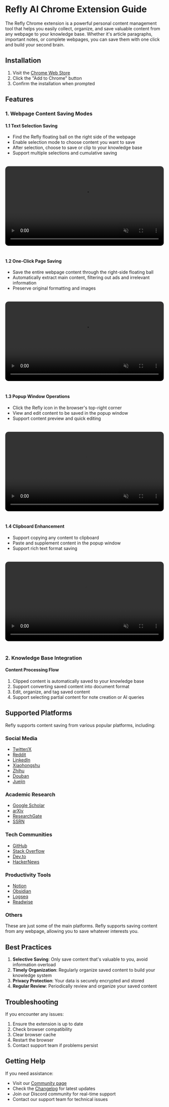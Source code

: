 # Refly AI Chrome Extension Guide

The Refly Chrome extension is a powerful personal content management tool that helps you easily collect, organize, and save valuable content from any webpage to your knowledge base. Whether it's article paragraphs, important notes, or complete webpages, you can save them with one click and build your second brain.

## Installation

1. Visit the [Chrome Web Store](https://chromewebstore.google.com/detail/lecbjbapfkinmikhadakbclblnemmjpd)
2. Click the "Add to Chrome" button
3. Confirm the installation when prompted

## Features

### 1. Webpage Content Saving Modes

#### 1.1 Text Selection Saving
- Find the Refly floating ball on the right side of the webpage
- Enable selection mode to choose content you want to save
- After selection, choose to save or clip to your knowledge base
- Support multiple selections and cumulative saving

<div style="padding: 20px 0;">
<video width="100%" style="border-radius: 10px;" autoplay loop muted playsinline>
  <source src="https://static.refly.ai/extension/text_selection_clip.mp4" type="video/mp4">
</video>
</div>

#### 1.2 One-Click Page Saving
- Save the entire webpage content through the right-side floating ball
- Automatically extract main content, filtering out ads and irrelevant information
- Preserve original formatting and images

<div style="padding: 20px 0;">
<video width="100%" style="border-radius: 10px;" autoplay loop muted playsinline>
  <source src="https://static.refly.ai/extension/whole_page_clip.mp4" type="video/mp4">
</video>
</div>

#### 1.3 Popup Window Operations
- Click the Refly icon in the browser's top-right corner
- View and edit content to be saved in the popup window
- Support content preview and quick editing

<div style="padding: 20px 0;">
<video width="100%" style="border-radius: 10px;" autoplay loop muted playsinline>
  <source src="https://static.refly.ai/extension/popup_clip.mp4" type="video/mp4">
</video>
</div>

#### 1.4 Clipboard Enhancement
- Support copying any content to clipboard
- Paste and supplement content in the popup window
- Support rich text format saving

<div style="padding: 20px 0;">
<video width="100%" style="border-radius: 10px;" autoplay loop muted playsinline>
  <source src="https://static.refly.ai/extension/clipboard_clip_and_save.mp4" type="video/mp4">
</video>
</div>

### 2. Knowledge Base Integration

#### Content Processing Flow
1. Clipped content is automatically saved to your knowledge base
2. Support converting saved content into document format
3. Edit, organize, and tag saved content
4. Support selecting partial content for note creation or AI queries

## Supported Platforms

Refly supports content saving from various popular platforms, including:

### Social Media
- [Twitter/X](https://twitter.com)
- [Reddit](https://reddit.com)
- [LinkedIn](https://www.linkedin.com)
- [Xiaohongshu](https://xiaohongshu.com/explore)
- [Zhihu](https://www.zhihu.com)
- [Douban](https://www.douban.com)
- [Juejin](https://juejin.cn)

### Academic Research
- [Google Scholar](https://scholar.google.com)
- [arXiv](https://arxiv.org)
- [ResearchGate](https://www.researchgate.net)
- [SSRN](https://www.ssrn.com)

### Tech Communities
- [GitHub](https://github.com)
- [Stack Overflow](https://stackoverflow.com)
- [Dev.to](https://dev.to)
- [HackerNews](https://news.ycombinator.com)

### Productivity Tools
- [Notion](https://notion.so)
- [Obsidian](https://obsidian.md)
- [Logseq](https://logseq.com)
- [Readwise](https://readwise.io)

### Others

These are just some of the main platforms. Refly supports saving content from any webpage, allowing you to save whatever interests you.

## Best Practices

1. **Selective Saving**: Only save content that's valuable to you, avoid information overload
2. **Timely Organization**: Regularly organize saved content to build your knowledge system
3. **Privacy Protection**: Your data is securely encrypted and stored
4. **Regular Review**: Periodically review and organize your saved content

## Troubleshooting

If you encounter any issues:

1. Ensure the extension is up to date
2. Check browser compatibility
3. Clear browser cache
4. Restart the browser
5. Contact support team if problems persist

## Getting Help

If you need assistance:

- Visit our [Community page](/community/contact-us)
- Check the [Changelog](/changelog/v0.2.4) for latest updates
- Join our Discord community for real-time support
- Contact our support team for technical issues 